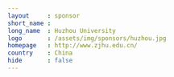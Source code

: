 ```yaml
---
layout     : sponsor
short_name : 
long_name  : Huzhou University
logo       : /assets/img/sponsors/huzhou.jpg
homepage   : http://www.zjhu.edu.cn/
country    : China
hide       : false
---
```


